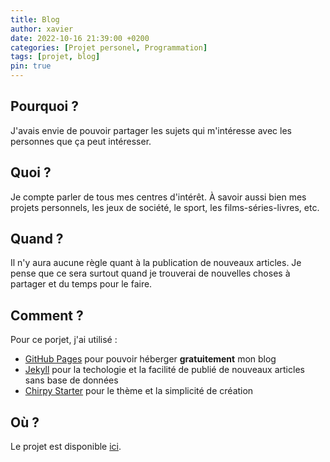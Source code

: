 ```yaml
---
title: Blog
author: xavier
date: 2022-10-16 21:39:00 +0200
categories: [Projet personel, Programmation]
tags: [projet, blog]
pin: true
---
```


## Pourquoi ?

J'avais envie de pouvoir partager les sujets qui m'intéresse avec les personnes que ça peut intéresser.

## Quoi ?

Je compte parler de tous mes centres d'intérêt. À savoir aussi bien mes projets personnels, les jeux de société, le sport, les films-séries-livres, etc.

## Quand ?

Il n'y aura aucune règle quant à la publication de nouveaux articles. Je pense que ce sera surtout quand je trouverai de nouvelles choses à partager et du temps pour le faire.

## Comment ?

Pour ce porjet, j'ai utilisé :

- [GitHub Pages](https://pages.github.com/) pour pouvoir héberger **gratuitement** mon blog
- [Jekyll](https://jekyllrb.com/) pour la techologie et la facilité de publié de nouveaux articles sans base de données
- [Chirpy Starter](https://github.com/cotes2020/chirpy-starter) pour le thème et la simplicité de création

## Où ?

Le projet est disponible [ici](https://github.com/bladx/bladx.github.io).
